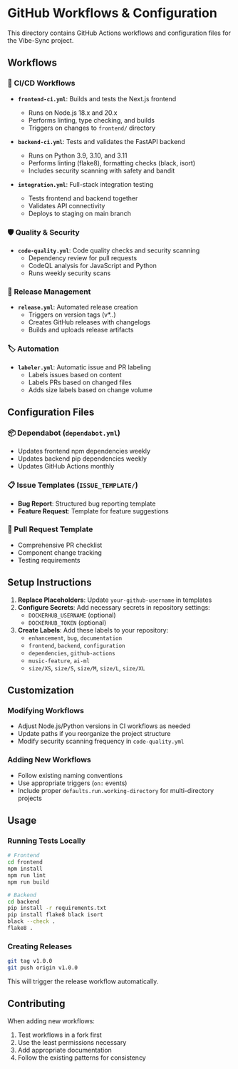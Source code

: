 # GitHub Workflows & Configuration

This directory contains GitHub Actions workflows and configuration files for the Vibe-Sync project.

## Workflows

### 🔄 CI/CD Workflows

- **`frontend-ci.yml`**: Builds and tests the Next.js frontend
  - Runs on Node.js 18.x and 20.x
  - Performs linting, type checking, and builds
  - Triggers on changes to `frontend/` directory

- **`backend-ci.yml`**: Tests and validates the FastAPI backend
  - Runs on Python 3.9, 3.10, and 3.11
  - Performs linting (flake8), formatting checks (black, isort)
  - Includes security scanning with safety and bandit

- **`integration.yml`**: Full-stack integration testing
  - Tests frontend and backend together
  - Validates API connectivity
  - Deploys to staging on main branch

### 🛡️ Quality & Security

- **`code-quality.yml`**: Code quality checks and security scanning
  - Dependency review for pull requests
  - CodeQL analysis for JavaScript and Python
  - Runs weekly security scans

### 🚀 Release Management

- **`release.yml`**: Automated release creation
  - Triggers on version tags (v*.*.*)
  - Creates GitHub releases with changelogs
  - Builds and uploads release artifacts

### 🏷️ Automation

- **`labeler.yml`**: Automatic issue and PR labeling
  - Labels issues based on content
  - Labels PRs based on changed files
  - Adds size labels based on change volume

## Configuration Files

### 📦 Dependabot (`dependabot.yml`)
- Updates frontend npm dependencies weekly
- Updates backend pip dependencies weekly
- Updates GitHub Actions monthly

### 📋 Issue Templates (`ISSUE_TEMPLATE/`)
- **Bug Report**: Structured bug reporting template
- **Feature Request**: Template for feature suggestions

### 📝 Pull Request Template
- Comprehensive PR checklist
- Component change tracking
- Testing requirements

## Setup Instructions

1. **Replace Placeholders**: Update `your-github-username` in templates
2. **Configure Secrets**: Add necessary secrets in repository settings:
   - `DOCKERHUB_USERNAME` (optional)
   - `DOCKERHUB_TOKEN` (optional)
3. **Create Labels**: Add these labels to your repository:
   - `enhancement`, `bug`, `documentation`
   - `frontend`, `backend`, `configuration`
   - `dependencies`, `github-actions`
   - `music-feature`, `ai-ml`
   - `size/XS`, `size/S`, `size/M`, `size/L`, `size/XL`

## Customization

### Modifying Workflows
- Adjust Node.js/Python versions in CI workflows as needed
- Update paths if you reorganize the project structure
- Modify security scanning frequency in `code-quality.yml`

### Adding New Workflows
- Follow existing naming conventions
- Use appropriate triggers (`on:` events)
- Include proper `defaults.run.working-directory` for multi-directory projects

## Usage

### Running Tests Locally
```bash
# Frontend
cd frontend
npm install
npm run lint
npm run build

# Backend
cd backend
pip install -r requirements.txt
pip install flake8 black isort
black --check .
flake8 .
```

### Creating Releases
```bash
git tag v1.0.0
git push origin v1.0.0
```

This will trigger the release workflow automatically.

## Contributing

When adding new workflows:
1. Test workflows in a fork first
2. Use the least permissions necessary
3. Add appropriate documentation
4. Follow the existing patterns for consistency

